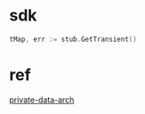 

# sdk
```go
tMap, err := stub.GetTransient()
```

# ref
[private-data-arch](https://hyperledger-fabric.readthedocs.io/en/release-1.4/private-data-arch.html)